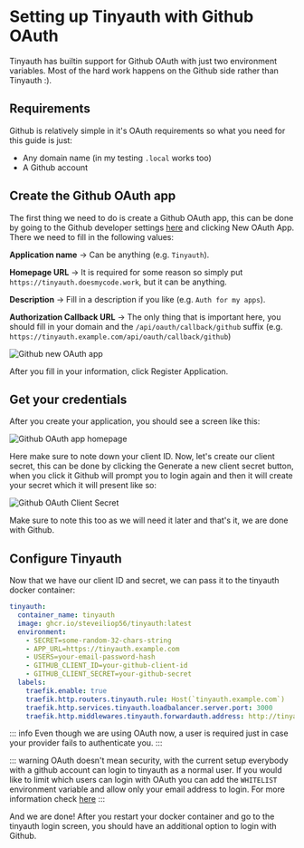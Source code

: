 # Setting up Tinyauth with Github OAuth

Tinyauth has builtin support for Github OAuth with just two environment variables. Most of the hard work happens on the Github side rather than Tinyauth :).

## Requirements

Github is relatively simple in it's OAuth requirements so what you need for this guide is just:

- Any domain name (in my testing `.local` works too)
- A Github account

## Create the Github OAuth app

The first thing we need to do is create a Github OAuth app, this can be done by going to the Github developer settings [here](https://github.com/settings/developers) and clicking New OAuth App. There we need to fill in the following values:

**Application name** -> Can be anything (e.g. `Tinyauth`).

**Homepage URL** -> It is required for some reason so simply put `https://tinyauth.doesmycode.work`, but it can be anything.

**Description** -> Fill in a description if you like (e.g. `Auth for my apps`).

**Authorization Callback URL** -> The only thing that is important here, you should fill in your domain and the `/api/oauth/callback/github` suffix (e.g. `https://tinyauth.example.com/api/oauth/callback/github`)

![Github new OAuth app](/screenshots/github-new-oauth-app.png)

After you fill in your information, click Register Application.

## Get your credentials

After you create your application, you should see a screen like this:

![Github OAuth app homepage](/screenshots/github-oauth-app-homepage.png)

Here make sure to note down your client ID. Now, let's create our client secret, this can be done by clicking the Generate a new client secret button, when you click it Github will prompt you to login again and then it will create your secret which it will present like so:

![Github OAuth Client Secret](/screenshots/github-oauth-client-secret.png)

Make sure to note this too as we will need it later and that's it, we are done with Github.

## Configure Tinyauth

Now that we have our client ID and secret, we can pass it to the tinyauth docker container:

```yaml
tinyauth:
  container_name: tinyauth
  image: ghcr.io/steveiliop56/tinyauth:latest
  environment:
    - SECRET=some-random-32-chars-string
    - APP_URL=https://tinyauth.example.com
    - USERS=your-email-password-hash
    - GITHUB_CLIENT_ID=your-github-client-id
    - GITHUB_CLIENT_SECRET=your-github-secret
  labels:
    traefik.enable: true
    traefik.http.routers.tinyauth.rule: Host(`tinyauth.example.com`)
    traefik.http.services.tinyauth.loadbalancer.server.port: 3000
    traefik.http.middlewares.tinyauth.forwardauth.address: http://tinyauth:3000/api/auth
```

::: info
Even though we are using OAuth now, a user is required just in case your provider fails to authenticate you.
:::

::: warning
OAuth doesn't mean security, with the current setup everybody with a github account can login to tinyauth as a normal user. If you would like to limit which users can login with OAuth you can add the `WHITELIST` environment variable and allow only your email address to login. For more information check [here](../reference/configuration.md)
:::

And we are done! After you restart your docker container and go to the tinyauth login screen, you should have an additional option to login with Github.
